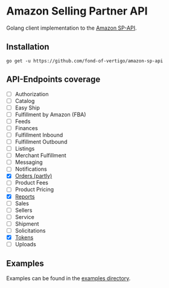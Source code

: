 # Amazon Selling Partner API

Golang client implementation to the [Amazon SP-API](https://developer-docs.amazon.com/sp-api/).

## Installation

```shell
go get -u https://github.com/fond-of-vertigo/amazon-sp-api
```

## API-Endpoints coverage

- [ ] Authorization
- [ ] Catalog
- [ ] Easy Ship
- [ ] Fulfillment by Amazon (FBA)
- [ ] Feeds
- [ ] Finances
- [ ] Fulfillment Inbound
- [ ] Fulfillment Outbound
- [ ] Listings
- [ ] Merchant Fulfillment
- [ ] Messaging
- [ ] Notifications
- [x] [Orders (partly)](https://developer-docs.amazon.com/sp-api/docs/orders-api-v0-reference)
- [ ] Product Fees
- [ ] Product Pricing
- [x] [Reports](https://developer-docs.amazon.com/sp-api/docs/reports-api-v2021-06-30-reference)
- [ ] Sales
- [ ] Sellers
- [ ] Service
- [ ] Shipment
- [ ] Solicitations
- [x] [Tokens](https://developer-docs.amazon.com/sp-api/docs/tokens-api-v2021-03-01-reference)
- [ ] Uploads

## Examples

Examples can be found in
the [examples directory](examples).
